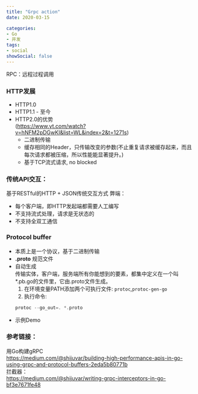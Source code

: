 ```yaml
---
title: "Grpc action"
date: 2020-03-15

categories:
- Go
- 并发
tags:
- social
showSocial: false
---
```


RPC：远程过程调用
<!--more-->

### HTTP发展
- HTTP1.0
- HTTP1.1 - 至今
- HTTP2.0的优势  
  (https://www.yt.com/watch?v=hNFM2pDGwKI&list=WL&index=2&t=1271s)  
    - 二进制传输
    - 缓存相同的Header，只传输改变的参数(不止重复请求被缓存起来，而且每次请求都被压缩，所以性能能显著提升。)
    - 基于TCP流式请求, no blocked

### 传统API交互：
基于RESTful的HTTP + JSON传统交互方式
弊端：
- 每个客户端，即HTTP发起端都需要人工编写
- 不支持流式处理，请求是无状态的
- 不支持全双工通信


### Protocol buffer 
- 本质上是一个协议，基于二进制传输
- **.proto** 规范文件
- 自动生成  
传输实体，客户端，服务端所有你能想到的要素，都集中定义在一个叫*.pb.go的文件里，它由.proto文件生成。  
  1. 在环境变量PATH添加两个可执行文件: ```protoc```,```protoc-gen-go```  
  2. 执行命令:
    ```go
    protoc --go_out=. *.proto
    ```
- 示例Demo


### 参考链接：
用Go构建gRPC  
https://medium.com/@shijuvar/building-high-performance-apis-in-go-using-grpc-and-protocol-buffers-2eda5b80771b  
拦截器：  
https://medium.com/@shijuvar/writing-grpc-interceptors-in-go-bf3e7671fe48